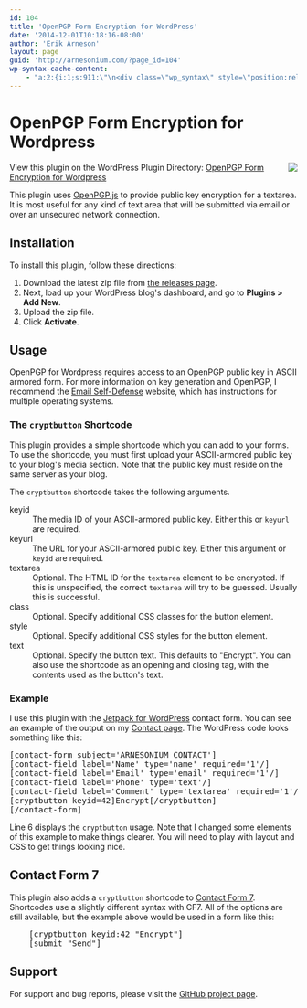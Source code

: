 ```yaml
---
id: 104
title: 'OpenPGP Form Encryption for WordPress'
date: '2014-12-01T10:18:16-08:00'
author: 'Erik Arneson'
layout: page
guid: 'http://arnesonium.com/?page_id=104'
wp-syntax-cache-content:
    - "a:2:{i:1;s:911:\"\n<div class=\"wp_syntax\" style=\"position:relative;\"><table><tr><td class=\"line_numbers\"><pre>1\n2\n3\n4\n5\n6\n7\n</pre></td><td class=\"code\"><pre class=\"html\" style=\"font-family:monospace;\">[contact-form subject='ARNESONIUM CONTACT']\r\n[contact-field label='Name' type='name' required='1'/]\r\n[contact-field label='Email' type='email' required='1'/]\r\n[contact-field label='Phone' type='text'/]\r\n[contact-field label='Comment' type='textarea' required='1'/]\r\n[cryptbutton keyid=42]Encrypt[/cryptbutton]\r\n[/contact-form]</pre></td></tr></table><p class=\"theCode\" style=\"display:none;\">[contact-form subject='ARNESONIUM CONTACT']\r\n[contact-field label='Name' type='name' required='1'/]\r\n[contact-field label='Email' type='email' required='1'/]\r\n[contact-field label='Phone' type='text'/]\r\n[contact-field label='Comment' type='textarea' required='1'/]\r\n[cryptbutton keyid=42]Encrypt[/cryptbutton]\r\n[/contact-form]</p></div>\n\";i:2;s:401:\"\n<div class=\"wp_syntax\" style=\"position:relative;\"><table><tr><td class=\"line_numbers\"><pre>1\n2\n</pre></td><td class=\"code\"><pre class=\"html\" style=\"font-family:monospace;\">    [cryptbutton keyid:42 &quot;Encrypt&quot;]\n    [submit &quot;Send&quot;]</pre></td></tr></table><p class=\"theCode\" style=\"display:none;\">    [cryptbutton keyid:42 &quot;Encrypt&quot;]\n    [submit &quot;Send&quot;]</p></div>\n\";}"
---
```


<h1>OpenPGP Form Encryption for Wordpress</h1>

<img src="https://img.shields.io/wordpress/plugin/dt/openpgp-form-encryption.svg" style="float:right"><span data-icon="&#xe088;" style="float:left;font-size:xx-large;padding-right:0.1em"></span>View this plugin on the WordPress Plugin Directory: <a href="https://wordpress.org/plugins/openpgp-form-encryption/" target="_blank">OpenPGP Form Encryption for Wordpress</a>

This plugin uses <a title="OpenPGP.js" href="http://openpgpjs.org/" target="_blank">OpenPGP.js</a>&nbsp;to provide public key encryption for a textarea. It is most useful for any kind of text area that will be submitted via email or over an unsecured network connection.


<h2>Installation</h2>

To install this plugin, follow these directions:

<ol>
    <li>Download the latest zip file from <a href="https://github.com/pymander/wordpress-openpgp/releases" target="_blank">the releases page</a>. </li>
    <li>Next, load up your WordPress blog's dashboard, and go to <strong>Plugins &gt; Add New</strong>.</li>
    <li>Upload the zip file.</li>
    <li>Click <strong>Activate</strong>.</li>
</ol>

<h2>Usage</h2>

OpenPGP for Wordpress requires access to an OpenPGP public key in ASCII armored form. For more information on key generation and OpenPGP, I recommend the <a href="https://emailselfdefense.fsf.org/en/" title="Email Self-Defense" target="_blank">Email Self-Defense</a> website, which has instructions for multiple operating systems.

<h3>The <code>cryptbutton</code> Shortcode</h3>

This plugin provides a simple shortcode which you can add to your forms. To use the shortcode, you must first upload your ASCII-armored public key to your blog's media section. Note that the public key must reside on the same server as your blog.

The <code>cryptbutton</code> shortcode takes the following arguments.

<dl>
<dt>keyid</dt>
<dd>The media ID of your ASCII-armored public key. Either this or <code>keyurl</code> are required.</dd>

<dt>keyurl</dt>
<dd>The URL for your ASCII-armored public key. Either this argument or <code>keyid</code> are required.</dd>

<dt>textarea</dt>
<dd>Optional. The HTML ID for the <code>textarea</code> element to be encrypted. If this is unspecified, the correct <code>textarea</code> will try to be guessed. Usually this is successful.</dd>

<dt>class</dt>
<dd>Optional. Specify additional CSS classes for the button element.</dd>

<dt>style</dt>
<dd>Optional. Specify additional CSS styles for the button element.</dd>

<dt>text</dt>
<dd>Optional. Specify the button text. This defaults to "Encrypt". You can also use the shortcode as an opening and closing tag, with the contents used as the button's text.</dd>
</dl>

<h3>Example</h3>

I use this plugin with the <a href="http://jetpack.me/" target="_blank">Jetpack for WordPress</a> contact form. You can see an example of the output on my <a href="http://arnesonium.com/contact/" title="Contact">Contact page</a>. The WordPress code looks something like this:

<pre lang="html" line="1">
[contact-form subject='ARNESONIUM CONTACT']
[contact-field label='Name' type='name' required='1'/]
[contact-field label='Email' type='email' required='1'/]
[contact-field label='Phone' type='text'/]
[contact-field label='Comment' type='textarea' required='1'/]
[cryptbutton keyid=42]Encrypt[/cryptbutton]
[/contact-form]
</pre>

Line 6 displays the <code>cryptbutton</code> usage. Note that I changed some elements of this example to make things clearer. You will need to play with layout and CSS to get things looking nice.

<h2>Contact Form 7</h2>

This plugin also adds a <code>cryptbutton</code> shortcode to <a href="http://contactform7.com/" target="_blank">Contact Form 7</a>. Shortcodes use a slightly different syntax with CF7. All of the options are still available, but the example above would be used in a form like this:

<pre lang="html" line="1">
    [cryptbutton keyid:42 "Encrypt"]
    [submit "Send"]
</pre>

<h2>Support</h2>

For support and bug reports, please visit the <a href="https://github.com/pymander/wordpress-openpgp/issues">GitHub project page</a>.